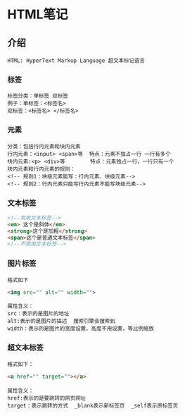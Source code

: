 # HTML笔记
## 介绍
    HTML: HyperText Markup Language 超文本标记语言
### 标签
    标签分类：单标签 双标签
    例子：单标签：<标签名>
    双标签：<标签名> </标签名>
### 元素
    分类：包括行内元素和块内元素
    行内元素：<input> <span>等  特点：元素不独占一行 一行有多个
    块内元素:<p> <div>等        特点：元素独占一行，一行只有一个
    块内元素和行内元素的规则：
    <!-- 规则1：块级元素能写：行内元素、块级元素-->
    <!-- 规则2：行内元素只能写行内元素不能写块级元素-->
### 文本标签
```html
<!--常用文本标签-->
<em> 这个是斜体</em>   
<strong>这个是加粗</strong>
<span>这个是普通文本标签</span>
<!--不常用文本标签-->
```
### 图片标签
    格式如下
```html
<img src="" alt="" width="">
```
    属性含义：
    src：表示的是图片的地址
    alt:表示的是图片的描述  搜索引擎会搜索到
    width：表示的是图片的宽度设置，高度不用设置，等比例缩放
### 超文本标签
    格式如下：
```html
<a href="" target=""></a>
```
    属性含义：
    href:表示的是要跳转的网页网址
    target：表示跳转的方式  _blank表示新标签页  _self表示原标签页